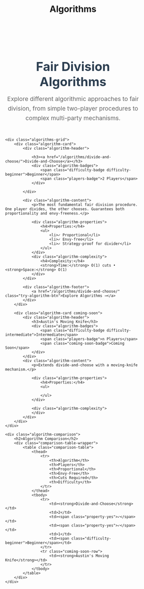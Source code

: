 ﻿---
layout: default
title: "Algorithms"
permalink: /algorithms/
---

<div class="algorithms-page">
    <header class="page-header">
        <h1>Fair Division Algorithms</h1>
        <p class="page-description">
            Explore different algorithmic approaches to fair division, from simple two-player procedures to complex multi-party mechanisms.
        </p>
    </header>

    <div class="algorithms-grid">
        <div class="algorithm-card">
            <div class="algorithm-header">

                <h3><a href="/algorithms/divide-and-choose/">Divide-and-Choose</a></h3>
                <div class="algorithm-badges">
                    <span class="difficulty-badge difficulty-beginner">Beginner</span>
                    <span class="players-badge">2 Players</span>
                </div>

            </div>

            <div class="algorithm-content">
                <p>The most fundamental fair division procedure. One player divides, the other chooses. Guarantees both proportionality and envy-freeness.</p>
                
                <div class="algorithm-properties">
                    <h4>Properties:</h4>
                    <ul>
                        <li>✓ Proportional</li>
                        <li>✓ Envy-free</li>
                        <li>✓ Strategy-proof for divider</li>
                    </ul>
                </div>
                <div class="algorithm-complexity">
                    <h4>Complexity:</h4>
                    <strong>Time:</strong> O(1) cuts • <strong>Space:</strong> O(1)
                </div>
            </div>

            <div class="algorithm-footer">
                <a href="/algorithms/divide-and-choose/" class="try-algorithm-btn">Explore Algorithms →</a>
            </div>
        </div>

        <div class="algorithm-card coming-soon">
            <div class="algorithm-header">
                <h3>Austin's Moving Knife</h3>
                <div class="algorithm-badges">
                    <span class="difficulty-badge difficulty-intermediate">Intermediate</span>
                    <span class="players-badge">n Players</span>
                    <span class="coming-soon-badge">Coming Soon</span>
                </div>
            </div>
            <div class="algorithm-content">
                <p>Extends divide-and-choose with a moving-knife mechanism.</p>
                
                <div class="algorithm-properties">
                    <h4>Properties:</h4>
                    <ul>
                       
                    </ul>
                </div>

                <div class="algorithm-complexity">
                </div>
            </div>
        </div>
    </div>

    <div class="algorithm-comparison">
        <h2>Algorithm Comparison</h2>
        <div class="comparison-table-wrapper">
            <table class="comparison-table">
                <thead>
                    <tr>
                        <th>Algorithm</th>
                        <th>Players</th>
                        <th>Proportional</th>
                        <th>Envy-Free</th>
                        <th>Cuts Required</th>
                        <th>Difficulty</th>
                    </tr>
                </thead>
                <tbody>
                    <tr>
                        <td><strong>Divide-and-Choose</strong></td>
                        <td>2</td>
                        <td><span class="property-yes">✓</span></td>
                        <td><span class="property-yes">✓</span></td>
                        <td>1</td>
                        <td><span class="difficulty-beginner">Beginner</span></td>
                    </tr>
                    <tr class="coming-soon-row">
                        <td><strong>Austin's Moving Knife</strong></td>
                    </tr>
                </tbody>
            </table>
        </div>
    </div>
</div>

<style>
.algorithms-page {
    max-width: 1200px;
    margin: 0 auto;
    padding: 2rem;
}

.page-header {
    text-align: center;
    margin-bottom: 3rem;
}

.page-header h1 {
    color: #2c3e50;
    font-size: 2.5rem;
    margin-bottom: 1rem;
}

.page-description {
    font-size: 1.2rem;
    color: #666;
    max-width: 600px;
    margin: 0 auto;
    line-height: 1.6;
}

.algorithms-grid {
    display: grid;
    grid-template-columns: repeat(auto-fit, minmax(350px, 1fr));
    gap: 2rem;
    margin-bottom: 3rem;
}

.algorithm-card {
    background: white;
    border-radius: 12px;
    box-shadow: 0 4px 12px rgba(0,0,0,0.1);
    overflow: hidden;
    transition: transform 0.2s ease, box-shadow 0.2s ease;
}

.algorithm-card:hover {
    transform: translateY(-4px);
    box-shadow: 0 8px 24px rgba(0,0,0,0.15);
}

.algorithm-card.coming-soon {
    opacity: 0.7;
    background: #f8f9fa;
}

.algorithm-header {
    padding: 1.5rem 1.5rem 1rem;
    border-bottom: 1px solid #eee;
}

.algorithm-header h3 {
    margin: 0 0 1rem 0;
    font-size: 1.4rem;
}

.algorithm-header h3 a {
    color: #2c3e50;
    text-decoration: none;
}

.algorithm-header h3 a:hover {
    color: #007acc;
}

.algorithm-badges {
    display: flex;
    gap: 0.5rem;
    flex-wrap: wrap;
}

.difficulty-badge, .players-badge, .coming-soon-badge {
    display: inline-block;
    padding: 0.25rem 0.75rem;
    border-radius: 20px;
    font-size: 0.8rem;
    font-weight: bold;
    text-transform: uppercase;
}

.players-badge {
    background: #e3f2fd;
    color: #1565c0;
}

.coming-soon-badge {
    background: #fff3e0;
    color: #ef6c00;
}

.algorithm-content {
    padding: 1.5rem;
}

.algorithm-properties {
    margin: 1rem 0;
}

.algorithm-properties h4 {
    margin: 0 0 0.5rem 0;
    font-size: 1rem;
    color: #555;
}

.algorithm-properties ul {
    margin: 0;
    padding-left: 1rem;
    list-style: none;
}

.algorithm-properties li {
    color: #28a745;
    font-size: 0.9rem;
    margin: 0.25rem 0;
}

.algorithm-complexity {
    font-size: 0.9rem;
    color: #666;
    margin-top: 1rem;
    padding: 0.75rem;
    background: #f8f9fa;
    border-radius: 6px;
}

.algorithm-footer {
    padding: 1rem 1.5rem;
    border-top: 1px solid #eee;
    background: #fafafa;
}

.try-algorithm-btn {
    display: inline-block;
    background: linear-gradient(135deg, #4f46e5 0%, #6366f1 100%);
    color: white;
    text-decoration: none;
    padding: 0.75rem 1.5rem;
    border-radius: 6px;
    font-weight: 500;
    transition: transform 0.2s ease;
}

.try-algorithm-btn:hover {
    transform: scale(1.05);
    text-decoration: none;
    color: white;
}

.algorithm-comparison {
    margin: 3rem 0;
}

.algorithm-comparison h2 {
    color: #2c3e50;
    margin-bottom: 1.5rem;
}

.comparison-table-wrapper {
    overflow-x: auto;
}

.comparison-table {
    width: 100%;
    background: white;
    border-radius: 8px;
    overflow: hidden;
    box-shadow: 0 2px 8px rgba(0,0,0,0.1);
}

.comparison-table th {
    background: #f8f9fa;
    padding: 1rem;
    text-align: left;
    font-weight: 600;
    color: #495057;
}

.comparison-table td {
    padding: 1rem;
    border-bottom: 1px solid #eee;
}

.coming-soon-row {
    opacity: 0.6;
}

.property-yes {
    color: #28a745;
    font-weight: bold;
}

.property-no {
    color: #dc3545;
    font-weight: bold;
}

.learning-path {
    margin: 3rem 0;
}

.learning-path h2 {
    color: #2c3e50;
    margin-bottom: 2rem;
}

.path-steps {
    display: grid;
    grid-template-columns: repeat(auto-fit, minmax(250px, 1fr));
    gap: 1.5rem;
}

.path-step {
    display: flex;
    align-items: flex-start;
    gap: 1rem;
    padding: 1.5rem;
    background: white;
    border-radius: 8px;
    box-shadow: 0 2px 8px rgba(0,0,0,0.05);
}

.step-number {
    background: linear-gradient(135deg, #667eea 0%, #764ba2 100%);
    color: white;
    width: 2rem;
    height: 2rem;
    border-radius: 50%;
    display: flex;
    align-items: center;
    justify-content: center;
    font-weight: bold;
    flex-shrink: 0;
}

.step-content h3 {
    margin: 0 0 0.5rem 0;
    color: #2c3e50;
    font-size: 1.1rem;
}

.step-content p {
    margin: 0;
    color: #666;
    line-height: 1.5;
}

@media (max-width: 768px) {
    .algorithms-page {
        padding: 1rem;
    }
    
    .algorithms-grid {
        grid-template-columns: 1fr;
    }
    
    .path-steps {
        grid-template-columns: 1fr;
    }
}
</style>